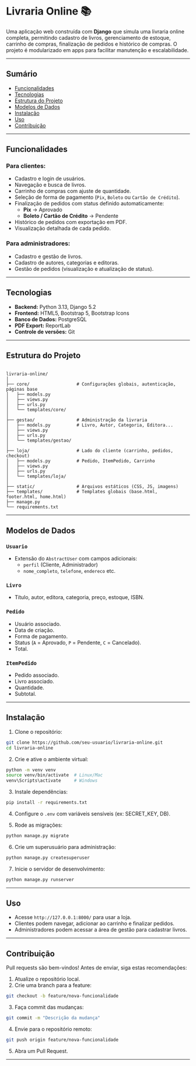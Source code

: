 # Livraria Online 📚

Uma aplicação web construída com **Django** que simula uma livraria online completa, permitindo cadastro de livros, gerenciamento de estoque, carrinho de compras, finalização de pedidos e histórico de compras. O projeto é modularizado em apps para facilitar manutenção e escalabilidade.

---

## Sumário

- [Funcionalidades](#funcionalidades)
- [Tecnologias](#tecnologias)
- [Estrutura do Projeto](#estrutura-do-projeto)
- [Modelos de Dados](#modelos-de-dados)
- [Instalação](#instalação)
- [Uso](#uso)
- [Contribuição](#contribuição)

---

## Funcionalidades

### Para clientes:
- Cadastro e login de usuários.
- Navegação e busca de livros.
- Carrinho de compras com ajuste de quantidade.
- Seleção de forma de pagamento (`Pix`, `Boleto` ou `Cartão de Crédito`).
- Finalização de pedidos com status definido automaticamente:
  - **Pix** → Aprovado
  - **Boleto / Cartão de Crédito** → Pendente
- Histórico de pedidos com exportação em PDF.
- Visualização detalhada de cada pedido.

### Para administradores:
- Cadastro e gestão de livros.
- Cadastro de autores, categorias e editoras.
- Gestão de pedidos (visualização e atualização de status).

---

## Tecnologias

- **Backend:** Python 3.13, Django 5.2
- **Frontend:** HTML5, Bootstrap 5, Bootstrap Icons
- **Banco de Dados:** PostgreSQL
- **PDF Export:** ReportLab
- **Controle de versões:** Git

---

## Estrutura do Projeto

```

livraria-online/
│
├── core/                  # Configurações globais, autenticação, páginas base
│   ├── models.py
│   ├── views.py
│   ├── urls.py
│   └── templates/core/
│
├── gestao/                # Administração da livraria
│   ├── models.py          # Livro, Autor, Categoria, Editora...
│   ├── views.py
│   ├── urls.py
│   └── templates/gestao/
│
├── loja/                  # Lado do cliente (carrinho, pedidos, checkout)
│   ├── models.py          # Pedido, ItemPedido, Carrinho
│   ├── views.py
│   ├── urls.py
│   └── templates/loja/
│
├── static/                # Arquivos estáticos (CSS, JS, imagens)
├── templates/             # Templates globais (base.html, footer.html, home.html)
├── manage.py
└── requirements.txt

````

---

## Modelos de Dados

### `Usuario`
- Extensão do `AbstractUser` com campos adicionais:
  - `perfil` (Cliente, Administrador)
  - `nome_completo`, `telefone`, `endereco` etc.

### `Livro`
- Título, autor, editora, categoria, preço, estoque, ISBN.

### `Pedido`
- Usuário associado.
- Data de criação.
- Forma de pagamento.
- Status (`A` = Aprovado, `P` = Pendente, `C` = Cancelado).
- Total.

### `ItemPedido`
- Pedido associado.
- Livro associado.
- Quantidade.
- Subtotal.

---

## Instalação

1. Clone o repositório:
```bash
git clone https://github.com/seu-usuario/livraria-online.git
cd livraria-online
````

2. Crie e ative o ambiente virtual:

```bash
python -m venv venv
source venv/bin/activate  # Linux/Mac
venv\Scripts\activate     # Windows
```

3. Instale dependências:

```bash
pip install -r requirements.txt
```

4. Configure o `.env` com variáveis sensíveis (ex: SECRET\_KEY, DB).

5. Rode as migrações:

```bash
python manage.py migrate
```

6. Crie um superusuário para administração:

```bash
python manage.py createsuperuser
```

7. Inicie o servidor de desenvolvimento:

```bash
python manage.py runserver
```

---

## Uso

* Acesse `http://127.0.0.1:8000/` para usar a loja.
* Clientes podem navegar, adicionar ao carrinho e finalizar pedidos.
* Administradores podem acessar a área de gestão para cadastrar livros.

---

## Contribuição

Pull requests são bem-vindos!
Antes de enviar, siga estas recomendações:

1. Atualize o repositório local.
2. Crie uma branch para a feature:

```bash
git checkout -b feature/nova-funcionalidade
```

3. Faça commit das mudanças:

```bash
git commit -m "Descrição da mudança"
```

4. Envie para o repositório remoto:

```bash
git push origin feature/nova-funcionalidade
```

5. Abra um Pull Request.

---
